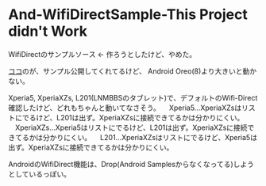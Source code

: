 # And-WifiDirectSample-This Project didn't Work
WifiDirectのサンプルソース ← 作ろうとしたけど、やめた。

[ココ](https://gitlab.com/marcinb64/wifisandbox.git)のが、サンプル公開してくれてるけど、
Android Oreo(8)より大きいと動かない。


Xperia5, XperiaXZs, L201(LNMBBSのタブレット)で、デフォルトのWifi-Direct確認したけど、どれもちゃんと動いてなさそう。
　Xperia5...XperiaXZsはリストにでるけど、L201は出ず。XperiaXZsに接続できてるかは分かりにくい。
　XperiaXZs...Xperia5はリストにでるけど、L201は出ず。XperiaXZsに接続できてるかは分かりにくい。
　L201...XperiaXZsはリストにでるけど、Xperia5は出ず。XperiaXZsに接続できてるかは分かりにくい。

AndroidのWifiDirect機能は、Drop(Android Samplesからなくなってる)しようとしているっぽい。

